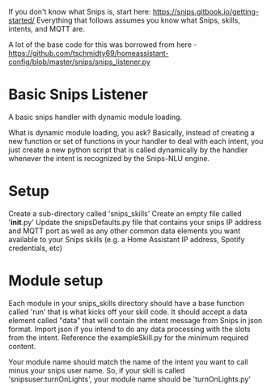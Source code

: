 If you don't know what Snips is, start here: https://snips.gitbook.io/getting-started/ 
Everything that follows assumes you know what Snips, skills, intents, and MQTT are.

A lot of the base code for this was borrowed from here - https://github.com/tschmidty69/homeassistant-config/blob/master/snips/snips_listener.py

# Basic Snips Listener
A basic snips handler with dynamic module loading.  

What is dynamic module loading, you ask?  Basically, instead of creating a new function or set of functions in your handler to deal with each intent, you just create a new python script that is called dynamically by the handler whenever the intent is recognized by the Snips-NLU engine.

# Setup
Create a sub-directory called 'snips_skills'
Create an empty file called '__init__.py'
Update the snipsDefaults.py file that contains your snips IP address and MQTT port as well as any other common data elements you want available to your Snips skills (e.g. a Home Assistant IP address, Spotify credentials, etc)

# Module setup
Each module in your snips_skills directory should have a base function called 'run' that is what kicks off your skill code.  It should accept a data element called "data" that will contain the intent message from Snips in json format.  Import json if you intend to do any data processing with the slots from the intent.  Reference the exampleSkill.py for the minimum required content.

Your module name should match the name of the intent you want to call minus your snips user name.  So, if your skill is called 'snipsuser:turnOnLights', your module name should be 'turnOnLights.py'
